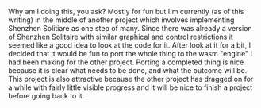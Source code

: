 Why am I doing this, you ask? Mostly for fun but I'm currently (as of this writing) in the middle of another project which involves implementing Shenzhen Solitiare as one step of many. Since there was already a version of Shenzhen Solitaire with similar graphical and control restrictions it seemed like a good idea to look at the code for it. After look at it for a bit, I decided that it would be fun to port the whole thing to the wasm "engine" I had been making for the other project. Porting a completed thing is nice because it is clear what needs to be done, and what the outcome will be. This project is also attractive because the other project has dragged on for a while with fairly little visible progress and it will be nice to finish a project before going back to it.